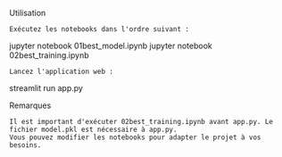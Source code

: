 Utilisation

    Exécutez les notebooks dans l'ordre suivant :

jupyter notebook 01best_model.ipynb
jupyter notebook 02best_training.ipynb

    Lancez l'application web :

streamlit run app.py


Remarques

    Il est important d'exécuter 02best_training.ipynb avant app.py. Le fichier model.pkl est nécessaire à app.py.
    Vous pouvez modifier les notebooks pour adapter le projet à vos besoins.
